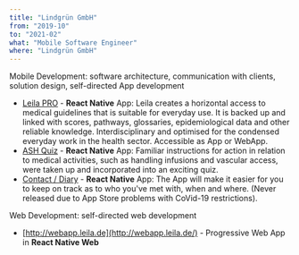 ```yaml
---
title: "Lindgrün GmbH"
from: "2019-10"
to: "2021-02"
what: "Mobile Software Engineer"
where: "Lindgrün GmbH"
---
```


Mobile Development: software architecture, communication with clients, solution design, self-directed App development

- [Leila PRO](https://www.leila.de/de/) - **React Native** App: Leila creates a horizontal access to medical guidelines that is suitable for everyday use. It is backed up and linked with scores, pathways, glossaries, epidemiological data and other reliable knowledge. Interdisciplinary and optimised for the condensed everyday work in the health sector. Accessible as App or WebApp.
- [ASH Quiz](https://www.aktion-sauberehaende.de/krankenhauser/fortbildungsmaterialien/spielerische-wege) - **React Native** App: Familiar instructions for action in relation to medical activities, such as handling infusions and vascular access, were taken up and incorporated into an exciting quiz.
- [Contact / Diary](https://gitlab.com/mchapen/contact-diary) - **React Native** App: The App will make it easier for you to keep on track as to who you've met with, when and where. (Never released due to App Store problems with CoVid-19 restrictions).

Web Development: self-directed web development

- [http://webapp.leila.de](http://webapp.leila.de/) - Progressive Web App in **React Native Web**
